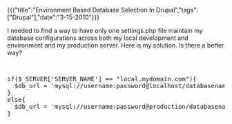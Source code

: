 {{{"title":"Environment Based Database Selection In Drupal","tags":["Drupal"],"date":"3-15-2010"}}}

<p>I needed to find a way to have only one settings.php file maintain my database configurations across both my local development and environment and my production server.  Here is my solution.  Is there a better way?</p>
<p>&#160;</p>
<pre>if($_SERVER['SERVER_NAME'] == "local.mydomain.com"){
  $db_url = 'mysql://username:password@localhost/databasename';
}
else{
  $db_url = 'mysql://username:password@production/databasename';
}
</pre>